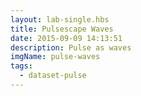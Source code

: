 ```yaml
---
layout: lab-single.hbs
title: Pulsescape Waves
date: 2015-09-09 14:13:51
description: Pulse as waves
imgName: pulse-waves
tags:
  - dataset-pulse
---
```

